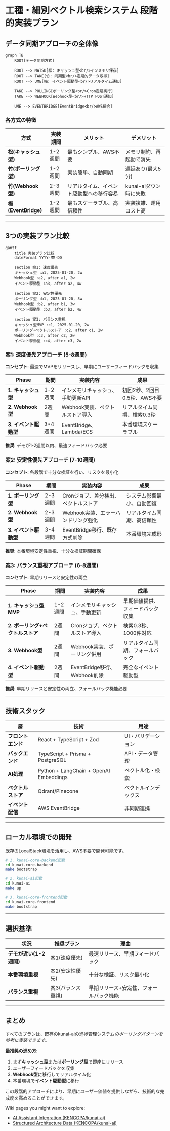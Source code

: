 # 工種・細別ベクトル検索システム 段階的実装プラン

## データ同期アプローチの全体像

```mermaid
graph TB
    ROOT[データ同期方式]
    
    ROOT --> MATSU[松: キャッシュ型<br/>インメモリ保存]
    ROOT --> TAKE[竹: 同期型<br/>定期的データ取得]
    ROOT --> UME[梅: イベント駆動型<br/>リアルタイム通知]
    
    TAKE --> POLLING[ポーリング型<br/>Cron定期実行]
    TAKE --> WEBHOOK[Webhook型<br/>HTTP POST通知]
    
    UME --> EVENTBRIDGE[EventBridge<br/>AWS統合]
```

### 各方式の特徴

| 方式                 | 実装期間  | メリット                 | デメリット           |
| ------------------ | ----- | -------------------- | --------------- |
| **松(キャッシュ型)**      | 1-2週間 | 最もシンプル、AWS不要         | メモリ制約、再起動で消失    |
| **竹(ポーリング型)**      | 1-2週間 | 実装簡単、自動同期            | 遅延あり(最大5分)      |
| **竹(Webhook型)**    | 2-3週間 | リアルタイム、イベント駆動型への移行容易 | kunai-aiダウン時に失敗 |
| **梅(EventBridge)** | 1-2週間 | 最もスケーラブル、高信頼性        | 実装複雑、運用コスト高     |

---

## 3つの実装プラン比較

```mermaid
gantt
    title 実装プラン比較
    dateFormat YYYY-MM-DD
    
    section 案1: 速度優先
    キャッシュ型 :a1, 2025-01-20, 2w
    Webhook型 :a2, after a1, 2w
    イベント駆動型 :a3, after a2, 4w
    
    section 案2: 安定性優先
    ポーリング型 :b1, 2025-01-20, 3w
    Webhook型 :b2, after b1, 3w
    イベント駆動型 :b3, after b2, 4w
    
    section 案3: バランス重視
    キャッシュ型MVP :c1, 2025-01-20, 2w
    ポーリング+ベクトルストア :c2, after c1, 2w
    Webhook型 :c3, after c2, 2w
    イベント駆動型 :c4, after c3, 2w
```

### 案1: 速度優先アプローチ (5-8週間)

**コンセプト**: 最速でMVPをリリースし、早期にユーザーフィードバックを収集<cite />

| Phase | 期間 | 実装内容 | 成果 |
|-------|------|---------|------|
| **1. キャッシュ型** | 1-2週間 | インメモリキャッシュ、手動更新API | 初回2秒、2回目0.5秒、AWS不要 |
| **2. Webhook型** | 2週間 | Webhook実装、ベクトルストア導入 | リアルタイム同期、検索0.3秒 |
| **3. イベント駆動型** | 3-4週間 | EventBridge、Lambda/ECS | 本番環境スケーラブル |

**推奨**: デモが1-2週間以内、最速フィードバック必要<cite />

### 案2: 安定性優先アプローチ (7-10週間)

**コンセプト**: 各段階で十分な検証を行い、リスクを最小化<cite />

| Phase | 期間 | 実装内容 | 成果 |
|-------|------|---------|------|
| **1. ポーリング型** | 2-3週間 | Cronジョブ、差分検出、ベクトルストア | システム影響最小、自動回復 |
| **2. Webhook型** | 2-3週間 | Webhook実装、エラーハンドリング強化 | リアルタイム同期、高信頼性 |
| **3. イベント駆動型** | 3-4週間 | EventBridge移行、既存方式削除 | 本番環境完成形 |

**推奨**: 本番環境安定性重視、十分な検証期間確保<cite />

### 案3: バランス重視アプローチ (6-8週間)

**コンセプト**: 早期リリースと安定性の両立<cite />

| Phase | 期間 | 実装内容 | 成果 |
|-------|------|---------|------|
| **1. キャッシュ型MVP** | 1-2週間 | インメモリキャッシュ、手動更新 | 早期価値提供、フィードバック収集 |
| **2. ポーリング+ベクトルストア** | 2週間 | Cronジョブ、ベクトルストア導入 | 検索0.3秒、1000件対応 |
| **3. Webhook型** | 2週間 | Webhook実装、ポーリング併用 | リアルタイム同期、フォールバック |
| **4. イベント駆動型** | 2週間 | EventBridge移行、Webhook削除 | 完全なイベント駆動型 |

**推奨**: 早期リリースと安定性の両立、フォールバック機能必要<cite />

---

## 技術スタック

| 層 | 技術 | 用途 |
|---|---|---|
| **フロントエンド** | React + TypeScript + Zod | UI・バリデーション |
| **バックエンド** | TypeScript + Prisma + PostgreSQL | API・データ管理 |
| **AI処理** | Python + LangChain + OpenAI Embeddings | ベクトル化・検索 |
| **ベクトルストア** | Qdrant/Pinecone | ベクトルインデックス |
| **イベント配信** | AWS EventBridge | 非同期連携 |

---

## ローカル環境での開発

既存のLocalStack環境を活用し、AWS不要で開発可能です。<cite />

```bash
# 1. kunai-core-backend起動
cd kunai-core-backend
make bootstrap

# 2. kunai-ai起動
cd kunai-ai
make up

# 3. kunai-core-frontend起動
cd kunai-core-frontend
make bootstrap
```

---

## 選択基準

| 状況 | 推奨プラン | 理由 |
|------|-----------|------|
| **デモが近い(1-2週間)** | 案1(速度優先) | 最速リリース、早期フィードバック |
| **本番環境重視** | 案2(安定性優先) | 十分な検証、リスク最小化 |
| **バランス重視** | 案3(バランス重視) | 早期リリース+安定性、フォールバック機能 |

---

## まとめ

すべてのプランは、既存のkunai-aiの進捗管理システム<cite ref="tests/integration/shared/managers/progress_manager/test_dynamo_progress_manager.py:159-241"/>のポーリングパターンを参考に実装できます。<cite />

**最推奨の進め方**:
1. まず**キャッシュ型**または**ポーリング型**で即座にリリース
2. ユーザーフィードバックを収集
3. **Webhook型**に移行してリアルタイム化
4. 本番環境で**イベント駆動型**に移行

この段階的アプローチにより、早期にユーザー価値を提供しながら、技術的な完成度を高めることができます。<cite />

Wiki pages you might want to explore:
- [AI Assistant Integration (KENCOPA/kunai-ai)](/wiki/KENCOPA/kunai-ai#7.3)
- [Structured Architecture Data (KENCOPA/kunai-ai)](/wiki/KENCOPA/kunai-ai#2.3)